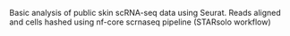 Basic analysis of public skin scRNA-seq data using Seurat.
Reads aligned and cells hashed using nf-core scrnaseq pipeline (STARsolo workflow)
